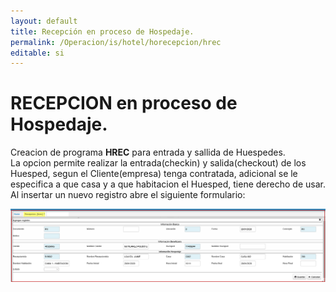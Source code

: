 ```yaml
---
layout: default
title: Recepción en proceso de Hospedaje.  
permalink: /Operacion/is/hotel/horecepcion/hrec
editable: si
---
```


# RECEPCION en proceso de Hospedaje.  

Creacion de programa **HREC** para entrada y sallida de Huespedes.  
La opcion permite realizar la entrada(checkin) y salida(checkout) de los Huesped, segun el Cliente(empresa) tenga contratada, adicional se le especifica a que casa y a que habitacion el Huesped, tiene derecho de usar.   
Al insertar un nuevo registro abre el siguiente formulario:  

![](hrec3.png)  

